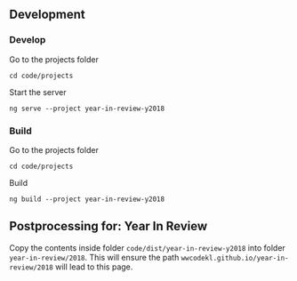 ## Development
### Develop
Go to the projects folder
```
cd code/projects
```

Start the server
```
ng serve --project year-in-review-y2018
```

### Build
Go to the projects folder
```
cd code/projects
```

Build
```
ng build --project year-in-review-y2018
```


## Postprocessing for: Year In Review
Copy the contents inside folder `code/dist/year-in-review-y2018` into folder `year-in-review/2018`.
This will ensure the path `wwcodekl.github.io/year-in-review/2018` will lead to this page.
